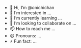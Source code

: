 - 👋 Hi, I’m @onichichan
- 👀 I’m interested in ...
- 🌱 I’m currently learning ...
- 💞️ I’m looking to collaborate on ...
- 📫 How to reach me ...
- 😄 Pronouns: ...
- ⚡ Fun fact: ...

<!---
onichichan/onichichan is a ✨ special ✨ repository because its `README.md` (this file) appears on your GitHub profile.
You can click the Preview link to take a look at your changes.
--->
